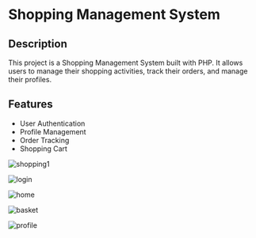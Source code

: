 # Shopping Management System

## Description

This project is a Shopping Management System built with PHP. It allows users to manage their shopping activities, track their orders, and manage their profiles.

## Features

- User Authentication
- Profile Management
- Order Tracking
- Shopping Cart

![shopping1](https://github.com/abayalii/Shopping-Management-System/assets/126713304/805a9aa2-dccb-4181-b675-79a5c792b543)

![login](https://github.com/abayalii/Shopping-Management-System/assets/126713304/8b64d328-de2e-4050-b70e-8e676aadc9a7)

![home](https://github.com/abayalii/Shopping-Management-System/assets/126713304/e7e7972d-e7aa-4963-a099-d987a53ebb2e)

![basket](https://github.com/abayalii/Shopping-Management-System/assets/126713304/14827020-b9a0-4917-95a5-980334759533)

![profile](https://github.com/abayalii/Shopping-Management-System/assets/126713304/f1283414-6744-4d19-9c3e-d18e9e741270)


